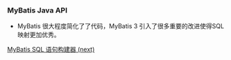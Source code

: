 ### MyBatis Java API
* MyBatis 很大程度简化了了代码，MyBatis 3 引入了很多重要的改进使得SQL映射更加优秀。

[MyBatis SQL 语句构建器 (next)](https://github.com/zhengsh/document/blob/master/notes/mybatis/6_MyBatis_SQL%E8%AF%AD%E5%8F%A5%E6%9E%84%E5%BB%BA%E5%99%A8.md "MyBatis SQL 语句构建器")